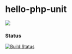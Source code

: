 # hello-php-unit
<img src="https://travis-ci.org/anirudha-kasralikar-globant/hello-php-unit.svg?branch=master"/>

### Status
[![Build Status](https://travis-ci.org/anirudha-kasralikar-globant/hello-php-unit.png)](https://travis-ci.org/anirudha-kasralikar-globant/hello-php-unit)
